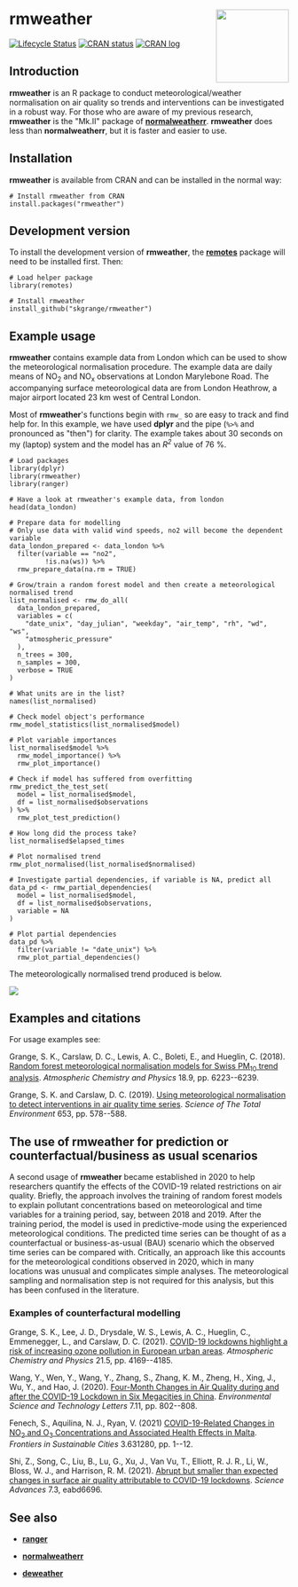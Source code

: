 # **rmweather** <a href='https://github.com/skgrange/rmweather'><img src='man/figures/logo.png' align="right" height="131.5" /></a>

[![Lifecycle Status](https://img.shields.io/badge/lifecycle-maturing-blue.svg)](https://lifecycle.r-lib.org/articles/stages.html)
[![CRAN status](https://www.r-pkg.org/badges/version/rmweather)](https://cran.r-project.org/package=rmweather)
[![CRAN log](https://cranlogs.r-pkg.org/badges/last-week/rmweather?color=brightgreen)](https://cran.r-project.org/package=rmweather)

## Introduction

**rmweather** is an R package to conduct meteorological/weather normalisation on air quality so trends and interventions can be investigated in a robust way. For those who are aware of my previous research, **rmweather** is the "Mk.II" package of [**normalweatherr**](https://github.com/skgrange/normalweatherr). **rmweather** does less than **normalweatherr**, but it is faster and easier to use. 

## Installation

**rmweather** is available from CRAN and can be installed in the normal way: 

```
# Install rmweather from CRAN
install.packages("rmweather")
```

## Development version

To install the development version of **rmweather**, the [**remotes**](https://github.com/r-lib/remotes) package will need to be installed first. Then:

```
# Load helper package
library(remotes)

# Install rmweather
install_github("skgrange/rmweather")
```

## Example usage

**rmweather** contains example data from London which can be used to show the meteorological normalisation procedure. The example data are daily means of NO<sub>2</sub> and NO<sub>x</sub> observations at London Marylebone Road. The accompanying surface meteorological data are from London Heathrow, a major airport located 23 km west of Central London. 

Most of **rmweather**'s functions begin with `rmw_` so are easy to track and find help for. In this example, we have used **dplyr** and the pipe (`%>%` and pronounced as "then") for clarity. The example takes about 30 seconds on my (laptop) system and the model has an *R<sup>2</sup>* value of 76 %. 

```
# Load packages
library(dplyr)
library(rmweather)
library(ranger)

# Have a look at rmweather's example data, from london
head(data_london)

# Prepare data for modelling
# Only use data with valid wind speeds, no2 will become the dependent variable
data_london_prepared <- data_london %>% 
  filter(variable == "no2",
         !is.na(ws)) %>% 
  rmw_prepare_data(na.rm = TRUE)

# Grow/train a random forest model and then create a meteorological normalised trend 
list_normalised <- rmw_do_all(
  data_london_prepared,
  variables = c(
    "date_unix", "day_julian", "weekday", "air_temp", "rh", "wd", "ws",
    "atmospheric_pressure"
  ),
  n_trees = 300,
  n_samples = 300,
  verbose = TRUE
)

# What units are in the list? 
names(list_normalised)

# Check model object's performance
rmw_model_statistics(list_normalised$model)

# Plot variable importances
list_normalised$model %>% 
  rmw_model_importance() %>% 
  rmw_plot_importance()

# Check if model has suffered from overfitting
rmw_predict_the_test_set(
  model = list_normalised$model,
  df = list_normalised$observations
) %>% 
  rmw_plot_test_prediction()

# How long did the process take? 
list_normalised$elapsed_times

# Plot normalised trend
rmw_plot_normalised(list_normalised$normalised)

# Investigate partial dependencies, if variable is NA, predict all
data_pd <- rmw_partial_dependencies(
  model = list_normalised$model, 
  df = list_normalised$observations,
  variable = NA
)

# Plot partial dependencies
data_pd %>% 
  filter(variable != "date_unix") %>% 
  rmw_plot_partial_dependencies()
```

The meteorologically normalised trend produced is below.

![](man/figures/normalised_no2_example.png)

## Examples and citations

For usage examples see: 

Grange, S. K., Carslaw, D. C., Lewis, A. C., Boleti, E., and Hueglin, C. (2018). [Random forest meteorological normalisation models for Swiss PM<sub>10</sub> trend analysis](https://acp.copernicus.org/articles/18/6223/2018/). *Atmospheric Chemistry and Physics* 18.9, pp. 6223--6239.
  
Grange, S. K. and Carslaw, D. C. (2019). [Using meteorological normalisation to detect interventions in air quality time series](http://www.sciencedirect.com/science/article/pii/S004896971834244X). *Science of The Total Environment* 653, pp. 578--588.

## The use of **rmweather** for prediction or counterfactual/business as usual scenarios

A second usage of **rmweather** became established in 2020 to help researchers quantify the effects of the COVID-19 related restrictions on air quality. Briefly, the approach involves the training of random forest models to explain pollutant concentrations based on meteorological and time variables for a training period, say, between 2018 and 2019. After the training period, the model is used in predictive-mode using the experienced meteorological conditions. The predicted time series can be thought of as a counterfactual or business-as-usual (BAU) scenario which the observed time series can be compared with. Critically, an approach like this accounts for the meteorological conditions observed in 2020, which in many locations was unusual and complicates simple analyses. The meteorological sampling and normalisation step is not required for this analysis, but this has been confused in the literature. 

### Examples of counterfactural modelling

Grange, S. K., Lee, J. D., Drysdale, W. S., Lewis, A. C., Hueglin, C., Emmenegger, L., and Carslaw, D. C. (2021). [COVID-19 lockdowns highlight a risk of increasing ozone pollution in European urban areas](https://acp.copernicus.org/articles/21/4169/2021/). *Atmospheric Chemistry and Physics* 21.5, pp. 4169--4185.

Wang, Y., Wen, Y., Wang, Y., Zhang, S., Zhang, K. M., Zheng, H., Xing, J., Wu, Y., and Hao, J. (2020). [Four-Month Changes in Air Quality during and after the COVID-19 Lockdown in Six Megacities in China](https://doi.org/10.1021/acs.estlett.0c00605). *Environmental Science and Technology Letters* 7.11, pp. 802--808.

Fenech, S., Aquilina, N. J., Ryan, V. (2021) [COVID-19-Related Changes in NO<sub>2</sub> and O<sub>3</sub> Concentrations and Associated Health Effects in Malta](https://www.frontiersin.org/articles/10.3389/frsc.2021.631280/full). *Frontiers in Sustainable Cities* 3.631280, pp. 1--12. 

Shi, Z., Song, C., Liu, B., Lu, G., Xu, J., Van Vu, T., Elliott, R. J. R., Li, W., Bloss, W. J., and Harrison, R. M. (2021).
[Abrupt but smaller than expected changes in surface air quality attributable to COVID-19 lockdowns](https://www.science.org/doi/full/10.1126/sciadv.abd6696). *Science Advances* 7.3, eabd6696.

## See also

  - [**ranger**](https://github.com/imbs-hl/ranger)
  
  - [**normalweatherr**](https://github.com/skgrange/normalweatherr)
  
  - [**deweather**](https://github.com/davidcarslaw/deweather)
